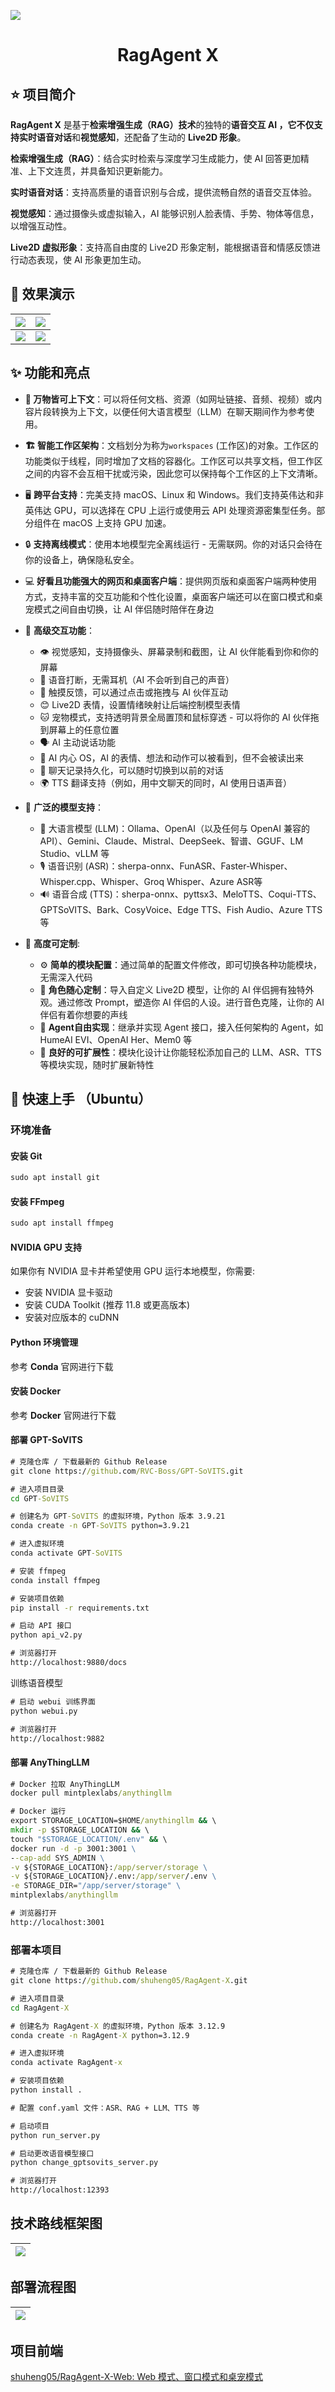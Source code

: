 ![](./assets/banner-new.jpg)

<h1 align="center">RagAgent X</h1>
<h3 align="center"></h3>

## ⭐️ 项目简介

**RagAgent X** 是基于**检索增强生成（RAG）技术**的独特的**语音交互 AI **，它不仅支持**实时语音对话**和**视觉感知**，还配备了生动的 **Live2D 形象**。

**检索增强生成（RAG）**：结合实时检索与深度学习生成能力，使 AI 回答更加精准、上下文连贯，并具备知识更新能力。

**实时语音对话**：支持高质量的语音识别与合成，提供流畅自然的语音交互体验。              

**视觉感知**：通过摄像头或虚拟输入，AI 能够识别人脸表情、手势、物体等信息，以增强互动性。

**Live2D 虚拟形象**：支持高自由度的 Live2D 形象定制，能根据语音和情感反馈进行动态表现，使 AI 形象更加生动。

## 👀 效果演示

| ![](./assets/demo1.jpg) | ![](./assets/demo2.jpg) |
| ----------------------- | ----------------------- |
| ![](./assets/demo3.jpg) | ![](./assets/demo4.jpg) |



## ✨ 功能和亮点

- **🔗 万物皆可上下文**：可以将任何文档、资源（如网址链接、音频、视频）或内容片段转换为上下文，以便任何大语言模型（LLM）在聊天期间作为参考使用。
- **🏗️ 智能工作区架构**：文档划分为称为`workspaces` (工作区)的对象。工作区的功能类似于线程，同时增加了文档的容器化。工作区可以共享文档，但工作区之间的内容不会互相干扰或污染，因此您可以保持每个工作区的上下文清晰。

- 🖥️ **跨平台支持**：完美支持 macOS、Linux 和 Windows。我们支持英伟达和非英伟达 GPU，可以选择在 CPU 上运行或使用云 API 处理资源密集型任务。部分组件在 macOS 上支持 GPU 加速。

- 🔒 **支持离线模式**：使用本地模型完全离线运行 - 无需联网。你的对话只会待在你的设备上，确保隐私安全。

- 💻 **好看且功能强大的网页和桌面客户端**：提供网页版和桌面客户端两种使用方式，支持丰富的交互功能和个性化设置，桌面客户端还可以在窗口模式和桌宠模式之间自由切换，让 AI 伴侣随时陪伴在身边

- 🎯 **高级交互功能**：
  - 👁️ 视觉感知，支持摄像头、屏幕录制和截图，让 AI 伙伴能看到你和你的屏幕
  - 🎤 语音打断，无需耳机（AI 不会听到自己的声音）
  - 🫱 触摸反馈，可以通过点击或拖拽与 AI 伙伴互动
  - 😊 Live2D 表情，设置情绪映射让后端控制模型表情
  - 🐱 宠物模式，支持透明背景全局置顶和鼠标穿透 - 可以将你的 AI 伙伴拖到屏幕上的任意位置
  - 🗣️ AI 主动说话功能
  - 💭 AI 内心 OS，AI 的表情、想法和动作可以被看到，但不会被读出来
  - 💾 聊天记录持久化，可以随时切换到以前的对话
  - 🌍 TTS 翻译支持（例如，用中文聊天的同时，AI 使用日语声音）

- 🧠 **广泛的模型支持**：
  - 🤖 大语言模型 (LLM)：Ollama、OpenAI（以及任何与 OpenAI 兼容的 API）、Gemini、Claude、Mistral、DeepSeek、智谱、GGUF、LM Studio、vLLM 等
  - 🎙️ 语音识别 (ASR)：sherpa-onnx、FunASR、Faster-Whisper、Whisper.cpp、Whisper、Groq Whisper、Azure ASR等
  - 🔊 语音合成 (TTS)：sherpa-onnx、pyttsx3、MeloTTS、Coqui-TTS、GPTSoVITS、Bark、CosyVoice、Edge TTS、Fish Audio、Azure TTS等

- 🔧 **高度可定制**:
  - ⚙️ **简单的模块配置**：通过简单的配置文件修改，即可切换各种功能模块，无需深入代码
  - 🎨 **角色随心定制**：导入自定义 Live2D 模型，让你的 AI 伴侣拥有独特外观。通过修改 Prompt，塑造你 AI 伴侣的人设。进行音色克隆，让你的 AI 伴侣有着你想要的声线
  - 🧩 **Agent自由实现**：继承并实现 Agent 接口，接入任何架构的 Agent，如 HumeAI EVI、OpenAI Her、Mem0 等
  - 🔌 **良好的可扩展性**：模块化设计让你能轻松添加自己的 LLM、ASR、TTS 等模块实现，随时扩展新特性

## 🚀 快速上手 （Ubuntu）

### 环境准备

#### 安装 Git

```cmd
sudo apt install git
```

#### 安装 FFmpeg

```cmd
sudo apt install ffmpeg
```

#### NVIDIA GPU 支持

如果你有 NVIDIA 显卡并希望使用 GPU 运行本地模型，你需要:

- 安装 NVIDIA 显卡驱动
- 安装 CUDA Toolkit (推荐 11.8 或更高版本)
- 安装对应版本的 cuDNN

#### Python 环境管理

参考 **Conda** 官网进行下载

#### 安装 Docker

参考 **Docker** 官网进行下载

#### 部署 GPT-SoVITS

```cmd
# 克隆仓库 / 下载最新的 Github Release
git clone https://github.com/RVC-Boss/GPT-SoVITS.git

# 进入项目目录
cd GPT-SoVITS

# 创建名为 GPT-SoVITS 的虚拟环境，Python 版本 3.9.21
conda create -n GPT-SoVITS python=3.9.21

# 进入虚拟环境
conda activate GPT-SoVITS

# 安装 ffmpeg
conda install ffmpeg

# 安装项目依赖
pip install -r requirements.txt

# 启动 API 接口
python api_v2.py

# 浏览器打开
http://localhost:9880/docs
```

训练语音模型

```cmd
# 启动 webui 训练界面
python webui.py

# 浏览器打开
http://localhost:9882
```

#### 部署 AnyThingLLM

```cmd
# Docker 拉取 AnyThingLLM
docker pull mintplexlabs/anythingllm

# Docker 运行
export STORAGE_LOCATION=$HOME/anythingllm && \
mkdir -p $STORAGE_LOCATION && \
touch "$STORAGE_LOCATION/.env" && \
docker run -d -p 3001:3001 \
--cap-add SYS_ADMIN \
-v ${STORAGE_LOCATION}:/app/server/storage \
-v ${STORAGE_LOCATION}/.env:/app/server/.env \
-e STORAGE_DIR="/app/server/storage" \
mintplexlabs/anythingllm

# 浏览器打开
http://localhost:3001
```



### 部署本项目

```cmd
# 克隆仓库 / 下载最新的 Github Release
git clone https://github.com/shuheng05/RagAgent-X.git

# 进入项目目录
cd RagAgent-X

# 创建名为 RagAgent-X 的虚拟环境，Python 版本 3.12.9
conda create -n RagAgent-X python=3.12.9

# 进入虚拟环境
conda activate RagAgent-x

# 安装项目依赖
python install .

# 配置 conf.yaml 文件：ASR、RAG + LLM、TTS 等

# 启动项目
python run_server.py

# 启动更改语音模型接口
python change_gptsovits_server.py

# 浏览器打开
http://localhost:12393
```

## 技术路线框架图

| ![](./assets/技术路线框架图.png) |
| -------------------------------- |

## 部署流程图

| ![](./assets/部署图.png) |
| ------------------------ |



## 项目前端

[shuheng05/RagAgent-X-Web: Web 模式、窗口模式和桌宠模式](https://github.com/shuheng05/RagAgent-X-Web)

